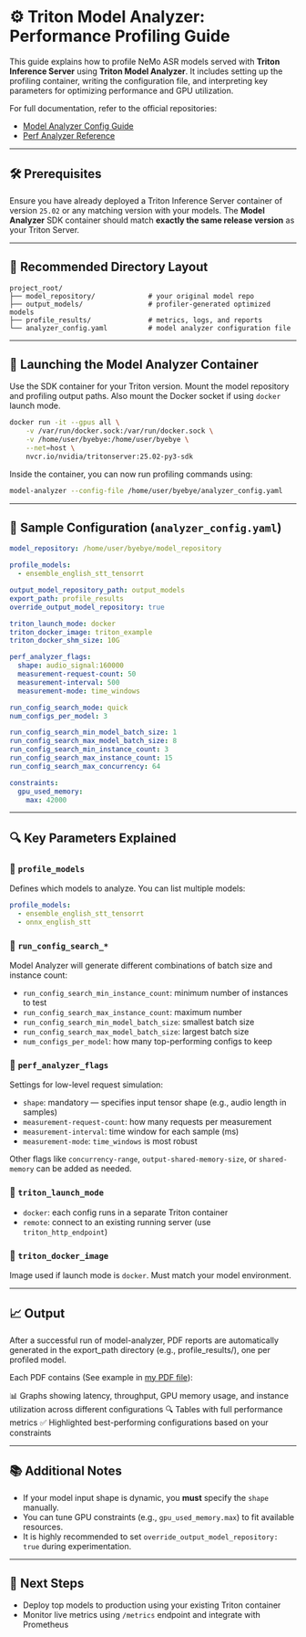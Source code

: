 # ⚙️ Triton Model Analyzer: Performance Profiling Guide

This guide explains how to profile NeMo ASR models served with **Triton Inference Server** using **Triton Model Analyzer**. It includes setting up the profiling container, writing the configuration file, and interpreting key parameters for optimizing performance and GPU utilization.

For full documentation, refer to the official repositories:

* [Model Analyzer Config Guide](https://github.com/triton-inference-server/model_analyzer/blob/main/docs/config.md)
* [Perf Analyzer Reference](https://github.com/triton-inference-server/perf_analyzer/blob/main/README.md)

---

## 🛠 Prerequisites

Ensure you have already deployed a Triton Inference Server container of version `25.02` or any matching version with your models. The **Model Analyzer** SDK container should match **exactly the same release version** as your Triton Server.

---

## 🧱 Recommended Directory Layout

```
project_root/
├── model_repository/             # your original model repo
├── output_models/                # profiler-generated optimized models
├── profile_results/              # metrics, logs, and reports
└── analyzer_config.yaml          # model analyzer configuration file
```

---

## 🚀 Launching the Model Analyzer Container

Use the SDK container for your Triton version. Mount the model repository and profiling output paths. Also mount the Docker socket if using `docker` launch mode.

```bash
docker run -it --gpus all \
    -v /var/run/docker.sock:/var/run/docker.sock \
    -v /home/user/byebye:/home/user/byebye \
    --net=host \
    nvcr.io/nvidia/tritonserver:25.02-py3-sdk
```

Inside the container, you can now run profiling commands using:

```bash
model-analyzer --config-file /home/user/byebye/analyzer_config.yaml
```

---

## 📄 Sample Configuration (`analyzer_config.yaml`)

```yaml
model_repository: /home/user/byebye/model_repository

profile_models:
  - ensemble_english_stt_tensorrt

output_model_repository_path: output_models
export_path: profile_results
override_output_model_repository: true

triton_launch_mode: docker
triton_docker_image: triton_example
triton_docker_shm_size: 10G

perf_analyzer_flags:
  shape: audio_signal:160000
  measurement-request-count: 50
  measurement-interval: 500
  measurement-mode: time_windows

run_config_search_mode: quick
num_configs_per_model: 3

run_config_search_min_model_batch_size: 1
run_config_search_max_model_batch_size: 8
run_config_search_min_instance_count: 3
run_config_search_max_instance_count: 15
run_config_search_max_concurrency: 64

constraints:
  gpu_used_memory:
    max: 42000
```

---

## 🔍 Key Parameters Explained

### 🔹 `profile_models`

Defines which models to analyze. You can list multiple models:

```yaml
profile_models:
  - ensemble_english_stt_tensorrt
  - onnx_english_stt
```

### 🔹 `run_config_search_*`

Model Analyzer will generate different combinations of batch size and instance count:

* `run_config_search_min_instance_count`: minimum number of instances to test
* `run_config_search_max_instance_count`: maximum number
* `run_config_search_min_model_batch_size`: smallest batch size
* `run_config_search_max_model_batch_size`: largest batch size
* `num_configs_per_model`: how many top-performing configs to keep

### 🔹 `perf_analyzer_flags`

Settings for low-level request simulation:

* `shape`: mandatory — specifies input tensor shape (e.g., audio length in samples)
* `measurement-request-count`: how many requests per measurement
* `measurement-interval`: time window for each sample (ms)
* `measurement-mode`: `time_windows` is most robust

Other flags like `concurrency-range`, `output-shared-memory-size`, or `shared-memory` can be added as needed.

### 🔹 `triton_launch_mode`

* `docker`: each config runs in a separate Triton container
* `remote`: connect to an existing running server (use `triton_http_endpoint`)

### 🔹 `triton_docker_image`

Image used if launch mode is `docker`. Must match your model environment.

---

## 📈 Output

After a successful run of model-analyzer, PDF reports are automatically generated in the export_path directory (e.g., profile_results/), one per profiled model.

Each PDF contains (See example in [my PDF file](results.pdf)):

📊 Graphs showing latency, throughput, GPU memory usage, and instance utilization across different configurations
🔍 Tables with full performance metrics
✅ Highlighted best-performing configurations based on your constraints

---

## 📚 Additional Notes

* If your model input shape is dynamic, you **must** specify the `shape` manually.
* You can tune GPU constraints (e.g., `gpu_used_memory.max`) to fit available resources.
* It is highly recommended to set `override_output_model_repository: true` during experimentation.

---

## 🧭 Next Steps

* Deploy top models to production using your existing Triton container
* Monitor live metrics using `/metrics` endpoint and integrate with Prometheus
